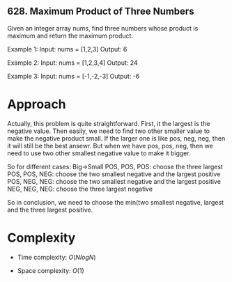## 628. Maximum Product of Three Numbers

Given an integer array nums, find three numbers whose product is maximum and return the maximum product.

Example 1:
Input: nums = [1,2,3]
Output: 6

Example 2:
Input: nums = [1,2,3,4]
Output: 24

Example 3:
Input: nums = [-1,-2,-3]
Output: -6

# Approach
Actually, this problem is quite straightforward. First, it the largest is the negative value. Then easily, we need to find two other smaller value to make the negative product small.  If the larger one is like pos, neg, neg, then it will still be the best ansewr. But when we have pos, pos, neg, then we need to use two other smallest negative value to make it bigger.

So for different cases:
Big->Small
POS, POS, POS: choose the three largest
POS, POS, NEG: choose the two smallest negative and the largest positive
POS, NEG, NEG: choose the two smallest negative and the largest positive
NEG, NEG, NEG: choose the three largest negative

So in conclusion, we need to choose the min(two smallest negative, largest and the three largest positive.

# Complexity
- Time complexity:
$O(NlogN)$

- Space complexity:
$O(1)$
